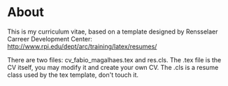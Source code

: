 # About
This is my curriculum vitae, based on a template designed by Rensselaer Carreer Development Center: http://www.rpi.edu/dept/arc/training/latex/resumes/

There are two files: cv_fabio_magalhaes.tex and res.cls. The .tex file is the CV itself, you may modify it and create your own CV. The .cls is a resume class 
used by the tex template, don't touch it.
 
